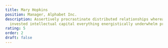 ```yaml
---
title: Mary Hopkins
position: Manager, Alphabet Inc.
description: Assertively procrastinate distributed relationships whereas equity
  invested intellectual capital everything energistically underwhelm proactive.
rating: 5
order: 2
draft: false
---
```


